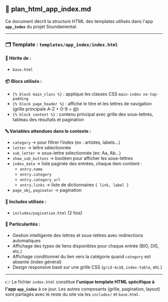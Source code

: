 ## 📁 plan_html_app_index.md

Ce document décrit la structure HTML des templates utilisés dans l'app **`app_index`** du projet Soundamental.

---

### 🗂️ Template : `templates/app_index/index.html`

#### 🔗 Hérite de :
- `base.html`

#### 📦 Blocs utilisés :
- `{% block main_class %}` : applique les classes CSS `main-index no-top-padding`
- `{% block page_header %}` : affiche le titre et les lettres de navigation (grille principale A-Z + 0-9 + @)
- `{% block content %}` : contenu principal avec grille des sous-lettres, tableau des résultats et pagination

#### 🔤 Variables attendues dans le contexte :
- `category` → pour filtrer l’index (ex : artistes, labels…)
- `letter` → lettre sélectionnée
- `sub_letter` → sous-lettre sélectionnée (ex: Aa, Ab...)
- `show_sub_buttons` → booléen pour afficher les sous-lettres
- `index_data` → liste paginée des entrées, chaque item contient :
  - `entry.name`
  - `entry.category`
  - `entry.category_url`
  - `entry.links` → liste de dictionnaires `{ link, label }`
- `page_obj`, `paginator` → pagination

#### 🧩 Includes utilisés :
- `includes/pagination.html` (2 fois)

#### 🧠 Particularités :
- Gestion intelligente des lettres et sous-lettres avec redirections automatiques
- Affichage des types de liens disponibles pour chaque entrée (BIO, DIS, etc.)
- Affichage conditionnel du lien vers la catégorie quand `category` est absente (index général)
- Design responsive basé sur une grille CSS (`grid-4x10`, `index-table`, etc.)

---

👉 Le fichier `index.html` constitue **l'unique template HTML spécifique à l'app `app_index`** à ce jour. Les autres composants (grille, pagination, layout) sont partagés avec le reste du site via les `includes/` et `base.html`.
